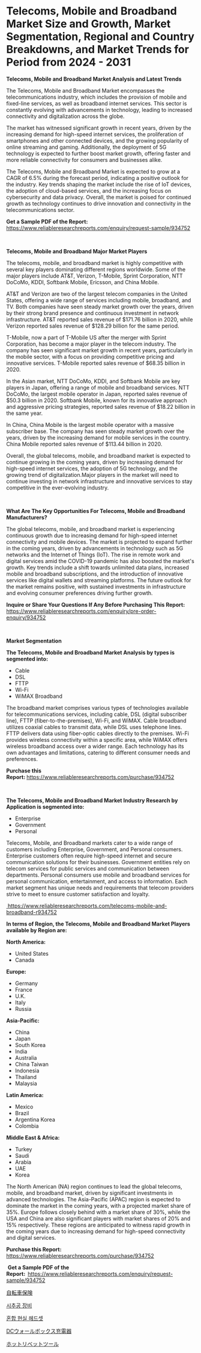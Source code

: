 <p><h1>Telecoms, Mobile and Broadband Market Size and Growth, Market Segmentation, Regional and Country Breakdowns, and Market Trends for Period from 2024 -  2031</h1></p><p><strong>Telecoms, Mobile and Broadband Market Analysis and Latest Trends</strong></p>
<p><p>The Telecoms, Mobile and Broadband Market encompasses the telecommunications industry, which includes the provision of mobile and fixed-line services, as well as broadband internet services. This sector is constantly evolving with advancements in technology, leading to increased connectivity and digitalization across the globe.</p><p>The market has witnessed significant growth in recent years, driven by the increasing demand for high-speed internet services, the proliferation of smartphones and other connected devices, and the growing popularity of online streaming and gaming. Additionally, the deployment of 5G technology is expected to further boost market growth, offering faster and more reliable connectivity for consumers and businesses alike.</p><p>The Telecoms, Mobile and Broadband Market is expected to grow at a CAGR of 6.5% during the forecast period, indicating a positive outlook for the industry. Key trends shaping the market include the rise of IoT devices, the adoption of cloud-based services, and the increasing focus on cybersecurity and data privacy. Overall, the market is poised for continued growth as technology continues to drive innovation and connectivity in the telecommunications sector.</p></p>
<p><strong>Get a Sample PDF of the Report:&nbsp;</strong> <a href="https://www.reliableresearchreports.com/enquiry/request-sample/934752">https://www.reliableresearchreports.com/enquiry/request-sample/934752</a></p>
<p>&nbsp;</p>
<p><strong>Telecoms, Mobile and Broadband Major Market Players</strong></p>
<p><p>The telecoms, mobile, and broadband market is highly competitive with several key players dominating different regions worldwide. Some of the major players include AT&T, Verizon, T-Mobile, Sprint Corporation, NTT DoCoMo, KDDI, Softbank Mobile, Ericsson, and China Mobile.</p><p>AT&T and Verizon are two of the largest telecom companies in the United States, offering a wide range of services including mobile, broadband, and TV. Both companies have seen steady market growth over the years, driven by their strong brand presence and continuous investment in network infrastructure. AT&T reported sales revenue of $171.76 billion in 2020, while Verizon reported sales revenue of $128.29 billion for the same period.</p><p>T-Mobile, now a part of T-Mobile US after the merger with Sprint Corporation, has become a major player in the telecom industry. The company has seen significant market growth in recent years, particularly in the mobile sector, with a focus on providing competitive pricing and innovative services. T-Mobile reported sales revenue of $68.35 billion in 2020.</p><p>In the Asian market, NTT DoCoMo, KDDI, and Softbank Mobile are key players in Japan, offering a range of mobile and broadband services. NTT DoCoMo, the largest mobile operator in Japan, reported sales revenue of $50.3 billion in 2020. Softbank Mobile, known for its innovative approach and aggressive pricing strategies, reported sales revenue of $18.22 billion in the same year.</p><p>In China, China Mobile is the largest mobile operator with a massive subscriber base. The company has seen steady market growth over the years, driven by the increasing demand for mobile services in the country. China Mobile reported sales revenue of $113.44 billion in 2020.</p><p>Overall, the global telecoms, mobile, and broadband market is expected to continue growing in the coming years, driven by increasing demand for high-speed internet services, the adoption of 5G technology, and the growing trend of digitalization.Major players in the market will need to continue investing in network infrastructure and innovative services to stay competitive in the ever-evolving industry.</p></p>
<p>&nbsp;</p>
<p><strong>What Are The Key Opportunities For Telecoms, Mobile and Broadband Manufacturers?</strong></p>
<p><p>The global telecoms, mobile, and broadband market is experiencing continuous growth due to increasing demand for high-speed internet connectivity and mobile devices. The market is projected to expand further in the coming years, driven by advancements in technology such as 5G networks and the Internet of Things (IoT). The rise in remote work and digital services amid the COVID-19 pandemic has also boosted the market's growth. Key trends include a shift towards unlimited data plans, increased mobile and broadband subscriptions, and the introduction of innovative services like digital wallets and streaming platforms. The future outlook for the market remains positive, with sustained investments in infrastructure and evolving consumer preferences driving further growth.</p></p>
<p><strong>Inquire or Share Your Questions If Any Before Purchasing This Report:</strong> <a href="https://www.reliableresearchreports.com/enquiry/pre-order-enquiry/934752">https://www.reliableresearchreports.com/enquiry/pre-order-enquiry/934752</a></p>
<p>&nbsp;</p>
<p><strong>Market Segmentation</strong></p>
<p><strong>The Telecoms, Mobile and Broadband Market Analysis by types is segmented into:</strong></p>
<p><ul><li>Cable</li><li>DSL</li><li>FTTP</li><li>Wi-Fi</li><li>WiMAX Broadband</li></ul></p>
<p><p>The broadband market comprises various types of technologies available for telecommunications services, including cable, DSL (digital subscriber line), FTTP (fiber-to-the-premises), Wi-Fi, and WiMAX. Cable broadband utilizes coaxial cables to transmit data, while DSL uses telephone lines. FTTP delivers data using fiber-optic cables directly to the premises. Wi-Fi provides wireless connectivity within a specific area, while WiMAX offers wireless broadband access over a wider range. Each technology has its own advantages and limitations, catering to different consumer needs and preferences.</p></p>
<p><strong>Purchase this Report:&nbsp;</strong><a href="https://www.reliableresearchreports.com/purchase/934752">https://www.reliableresearchreports.com/purchase/934752</a></p>
<p>&nbsp;</p>
<p><strong>The Telecoms, Mobile and Broadband Market Industry Research by Application is segmented into:</strong></p>
<p><ul><li>Enterprise</li><li>Government</li><li>Personal</li></ul></p>
<p><p>Telecoms, Mobile, and Broadband markets cater to a wide range of customers including Enterprise, Government, and Personal consumers. Enterprise customers often require high-speed internet and secure communication solutions for their businesses. Government entities rely on telecom services for public services and communication between departments. Personal consumers use mobile and broadband services for personal communication, entertainment, and access to information. Each market segment has unique needs and requirements that telecom providers strive to meet to ensure customer satisfaction and loyalty.</p></p>
<p><a href="https://www.reliableresearchreports.com/telecoms-mobile-and-broadband-r934752">&nbsp;https://www.reliableresearchreports.com/telecoms-mobile-and-broadband-r934752</a></p>
<p><strong>In terms of Region, the Telecoms, Mobile and Broadband Market Players available by Region are:</strong></p>
<p>
    <p> <strong> North America: </strong>
        <ul>
            <li>United States</li>
            <li>Canada</li>
        </ul>
        </p> 
    <p> <strong> Europe: </strong>
        <ul>
            <li>Germany</li>
            <li>France</li>
            <li>U.K.</li>
            <li>Italy</li>
            <li>Russia</li>
        </ul>
        </p> 
    <p> <strong> Asia-Pacific: </strong>
        <ul>
            <li>China</li>
            <li>Japan</li>
            <li>South Korea</li>
            <li>India</li>
            <li>Australia</li>
            <li>China Taiwan</li>
            <li>Indonesia</li>
            <li>Thailand</li>
            <li>Malaysia</li>
        </ul>
        </p> 
    <p> <strong> Latin America: </strong>
        <ul>
            <li>Mexico</li>
            <li>Brazil</li>
            <li>Argentina Korea</li>
            <li>Colombia</li>
        </ul>
        </p> 
    <p> <strong> Middle East & Africa: </strong>
        <ul>
            <li>Turkey</li>
            <li>Saudi</li>
            <li>Arabia</li>
            <li>UAE</li>
            <li>Korea</li>
        </ul>
    </p>
    </p>
<p><p>The North American (NA) region continues to lead the global telecoms, mobile, and broadband market, driven by significant investments in advanced technologies. The Asia-Pacific (APAC) region is expected to dominate the market in the coming years, with a projected market share of 35%. Europe follows closely behind with a market share of 30%, while the USA and China are also significant players with market shares of 20% and 15% respectively. These regions are anticipated to witness rapid growth in the coming years due to increasing demand for high-speed connectivity and digital services.</p></p>
<p><strong>Purchase this Report: </strong><a href="https://www.reliableresearchreports.com/purchase/934752">https://www.reliableresearchreports.com/purchase/934752</a></p>
<p>&nbsp;<strong>Get a Sample PDF of the Report:&nbsp;&nbsp;</strong><a href="https://www.reliableresearchreports.com/enquiry/request-sample/934752">https://www.reliableresearchreports.com/enquiry/request-sample/934752</a></p>
<p><strong></strong></p>
<p><p><a href="https://medium.com/@spencerremin6/%E8%87%AA%E8%BB%A2%E8%BB%8A%E4%BF%9D%E9%99%BA%E5%B8%82%E5%A0%B4%E8%A6%8F%E6%A8%A1%E3%81%AF-%E3%82%B0%E3%83%AD%E3%83%BC%E3%83%90%E3%83%AB%E7%94%A3%E6%A5%AD%E3%81%AB%E3%81%8A%E3%81%91%E3%82%8B%E6%9C%80%E8%89%AF%E3%81%AE%E3%83%9E%E3%83%BC%E3%82%B1%E3%83%86%E3%82%A3%E3%83%B3%E3%82%B0%E3%83%81%E3%83%A3%E3%83%8D%E3%83%AB%E3%82%92%E6%98%8E%E3%82%89%E3%81%8B%E3%81%AB%E3%81%97%E3%81%BE%E3%81%99-877a2267739c">自転車保険</a></p><p><a href="https://medium.com/@carlosrtzkzhj/%EB%B3%B5%ED%95%A9%ED%8F%89%EA%B0%80-%ED%98%95%EC%8B%9D-%EC%9D%91%EC%9A%A9%EB%B6%84%EC%95%BC-%EB%B0%8F-%EC%A7%80%EB%A6%AC%EB%B3%84%EB%A1%9C%EC%9D%98-%EA%B5%AC%EB%A9%8D-%EC%84%A4%EB%B9%84-%EC%8B%9C%EC%9E%A5-d12ad8aa8242">시추공 장비</a></p><p><a href="https://medium.com/@honeypie6456/%ED%98%BC%ED%95%A9-%ED%98%84%EC%8B%A4-%ED%97%A4%EB%93%9C%EC%85%8B-%EC%8B%9C%EC%9E%A5%EC%9D%80-%EC%8B%9C%EC%9E%A5-%EC%A0%90%EC%9C%A0%EC%9C%A8-%EC%8B%9C%EC%9E%A5-%EB%8F%99%ED%96%A5-%EB%B0%8F-%EC%8B%9C%EC%9E%A5-%EC%84%B1%EC%9E%A5%EC%97%90-%EA%B4%80%ED%95%9C-%EC%A0%95%EB%B3%B4%EB%A5%BC-%EC%A0%9C%EA%B3%B5%ED%95%A9%EB%8B%88%EB%8B%A4-3f0afe90481a">혼합 현실 헤드셋</a></p><p><a href="https://github.com/NashBeahan2023/Market-Research-Report-List-1/blob/main/231961820395.md">DCウォールボックス充電器</a></p><p><a href="https://medium.com/@vanessa.grant665567/%E3%83%9B%E3%83%83%E3%83%88%E3%83%AA%E3%83%99%E3%83%83%E3%83%88%E5%B7%A5%E5%85%B7%E3%81%AE%E5%B8%82%E5%A0%B4%E3%82%B7%E3%82%A7%E3%82%A2%E3%81%AE%E9%80%B2%E5%8C%96%E3%81%A8%E5%B8%82%E5%A0%B4%E6%88%90%E9%95%B7%E3%83%88%E3%83%AC%E3%83%B3%E3%83%89-2024%E5%B9%B4-2031%E5%B9%B4-3a6a5611478d">ホットリベットツール</a></p></p>